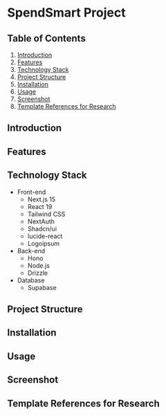# SpendSmart Project

## Table of Contents

1. [Introduction](#introduction)
2. [Features](#features)
3. [Technology Stack](#technology-stack)
4. [Project Structure](#project-structure)
5. [Installation](#installation)
6. [Usage](#usage)
7. [Screenshot](#screenshot)
8. [Template References for Research](#template-references-for-research)

## Introduction

## Features

## Technology Stack

- Front-end
  - Next.js 15
  - React 19
  - Tailwind CSS
  - NextAuth
  - Shadcn/ui
  - lucide-react
  - Logoipsum
- Back-end
  - Hono
  - Node.js
  - Drizzle
- Database
  - Supabase

## Project Structure

## Installation

## Usage

## Screenshot

## Template References for Research
